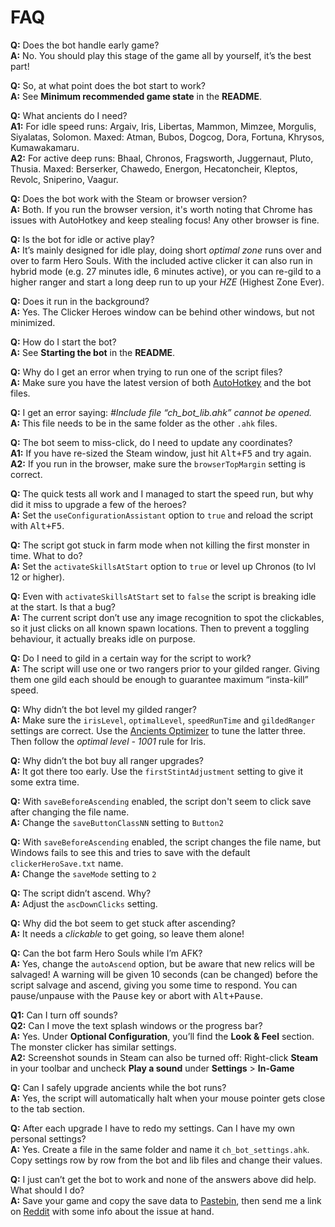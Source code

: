 # FAQ

**Q:** Does the bot handle early game?  
**A:** No. You should play this stage of the game all by yourself, it’s the best part!

**Q:** So, at what point does the bot start to work?  
**A:** See __Minimum recommended game state__ in the __README__.

**Q:** What ancients do I need?  
**A1:** For idle speed runs: Argaiv, Iris, Libertas, Mammon, Mimzee, Morgulis, Siyalatas, Solomon. Maxed: Atman, Bubos, Dogcog, Dora, Fortuna, Khrysos, Kumawakamaru.  
**A2:** For active deep runs: Bhaal, Chronos, Fragsworth, Juggernaut, Pluto, Thusia. Maxed: Berserker, Chawedo, Energon, Hecatoncheir, Kleptos, Revolc, Sniperino, Vaagur.

**Q:** Does the bot work with the Steam or browser version?  
**A:** Both. If you run the browser version, it's worth noting that Chrome has issues with AutoHotkey and keep stealing focus! Any other browser is fine.

**Q:** Is the bot for idle or active play?  
**A:** It’s mainly designed for idle play, doing short _optimal zone_ runs over and over to farm Hero Souls. With the included active clicker it can also run in hybrid mode (e.g. 27 minutes idle, 6 minutes active), or you can re-gild to a higher ranger and start a long deep run to up your *HZE* (Highest Zone Ever).

**Q:** Does it run in the background?  
**A:** Yes. The Clicker Heroes window can be behind other windows, but not minimized.

**Q:** How do I start the bot?  
**A:** See __Starting the bot__ in the __README__.

**Q:** Why do I get an error when trying to run one of the script files?  
**A:** Make sure you have the latest version of both [AutoHotkey](http://ahkscript.org/) and the bot files.

**Q:** I get an error saying: *#Include file “ch_bot_lib.ahk” cannot be opened.*  
**A:** This file needs to be in the same folder as the other `.ahk` files.

**Q:** The bot seem to miss-click, do I need to update any coordinates?  
**A1:** If you have re-sized the Steam window, just hit <kbd>Alt+F5</kbd> and try again.  
**A2:** If you run in the browser, make sure the `browserTopMargin` setting is correct.

**Q:** The quick tests all work and I managed to start the speed run, but why did it miss to upgrade a few of the heroes?  
**A:** Set the `useConfigurationAssistant` option to `true` and reload the script with <kbd>Alt+F5</kbd>.

**Q:** The script got stuck in farm mode when not killing the first monster in time. What to do?  
**A:** Set the `activateSkillsAtStart` option to `true` or level up Chronos (to lvl 12 or higher).

**Q:** Even with `activateSkillsAtStart` set to `false` the script is breaking idle at the start. Is that a bug?  
**A:** The current script don’t use any image recognition to spot the clickables, so it just clicks on all known spawn locations. Then to prevent a toggling behaviour, it actually breaks idle on purpose.

**Q:** Do I need to gild in a certain way for the script to work?  
**A:** The script will use one or two rangers prior to your gilded ranger. Giving them one gild each should be enough to guarantee maximum “insta-kill” speed.

**Q:** Why didn’t the bot level my gilded ranger?  
**A:** Make sure the `irisLevel`, `optimalLevel`, `speedRunTime` and `gildedRanger` settings are correct. Use the [Ancients Optimizer](http://s3-us-west-2.amazonaws.com/clickerheroes/ancientssoul.html) to tune the latter three. Then follow the _optimal level - 1001_ rule for Iris.

**Q:** Why didn’t the bot buy all ranger upgrades?  
**A:** It got there too early. Use the `firstStintAdjustment` setting to give it some extra time.

**Q:** With `saveBeforeAscending` enabled, the script don't seem to click save after changing the file name.  
**A:** Change the `saveButtonClassNN` setting to `Button2`

**Q:** With `saveBeforeAscending` enabled, the script changes the file name, but Windows fails to see this and tries to save with the default `clickerHeroSave.txt` name.  
**A:** Change the `saveMode` setting to `2`

**Q:** The script didn’t ascend. Why?  
**A:** Adjust the `ascDownClicks` setting.

**Q:** Why did the bot seem to get stuck after ascending?  
**A:** It needs a *clickable* to get going, so leave them alone!

**Q:** Can the bot farm Hero Souls while I’m AFK?  
**A:** Yes, change the `autoAscend` option, but be aware that new relics will be salvaged! A warning will be given 10 seconds (can be changed) before the script salvage and ascend, giving you some time to respond. You can pause/unpause with the <kbd>Pause</kbd> key or abort with <kbd>Alt+Pause</kbd>.

**Q1:** Can I turn off sounds?  
**Q2:** Can I move the text splash windows or the progress bar?  
**A:** Yes. Under __Optional Configuration__, you’ll find the __Look & Feel__ section. The monster clicker has similar settings.  
**A2:** Screenshot sounds in Steam can also be turned off: Right-click __Steam__ in your toolbar and uncheck __Play a sound__ under __Settings__ > __In-Game__

**Q:** Can I safely upgrade ancients while the bot runs?  
**A:** Yes, the script will automatically halt when your mouse pointer gets close to the tab section.

**Q:** After each upgrade I have to redo my settings. Can I have my own personal settings?  
**A:** Yes. Create a file in the same folder and name it `ch_bot_settings.ahk`. Copy settings row by row from the bot and lib files and change their values.

**Q:** I just can’t get the bot to work and none of the answers above did help. What should I do?  
**A:** Save your game and copy the save data to [Pastebin](http://pastebin.com/), then send me a link on [Reddit](https://www.reddit.com/user/Sw1ftb/) with some info about the issue at hand.
